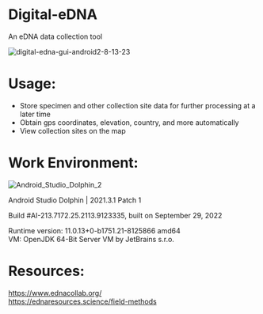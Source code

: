 # Digital-eDNA  
An eDNA data collection tool  

![digital-edna-gui-android2-8-13-23](https://github.com/kn0w0n3/Digital-eDNA/assets/22214754/6122f6ce-97df-4080-8c78-9543c55b2ecb)  

# **Usage:**    
* Store specimen and other collection site data for further processing at a later time  
* Obtain gps coordinates, elevation, country, and more automatically  
* View collection sites on the map

# **Work Environment:**  
![Android_Studio_Dolphin_2](https://user-images.githubusercontent.com/22214754/210298276-6b4b3644-a6de-4faf-be2e-ef5b350f0640.png) 

Android Studio Dolphin | 2021.3.1 Patch 1  

Build #AI-213.7172.25.2113.9123335, built on September 29, 2022  

Runtime version: 11.0.13+0-b1751.21-8125866 amd64  
VM: OpenJDK 64-Bit Server VM by JetBrains s.r.o.  

# **Resources:**  
https://www.ednacollab.org/  
https://ednaresources.science/field-methods  
